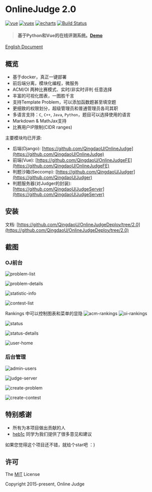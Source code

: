 # OnlineJudge 2.0

[![vue](https://img.shields.io/badge/python-3.6.2-blue.svg?style=flat-square)](https://www.python.org/downloads/release/python-362/)
[![vuex](https://img.shields.io/badge/django-1.11.4-blue.svg?style=flat-square)](https://www.djangoproject.com/)
[![echarts](https://img.shields.io/badge/django_rest_framework-3.4.0-blue.svg?style=flat-square)](http://www.django-rest-framework.org/)
[![Build Status](https://travis-ci.org/QingdaoU/OnlineJudge.svg?branch=2.0)](https://travis-ci.org/QingdaoU/OnlineJudge)

> #### 基于Python和Vue的在线评测系统。[Demo](http://v2.qduoj.com)

[English Document](https://github.com/QingdaoU/OnlineJudge/blob/2.0/README.md)

## 概览

+ 基于docker，真正一键部署
+ 前后端分离，模块化编程，微服务
+ ACM/OI 两种比赛模式、实时/非实时评判 任意选择
+ 丰富的可视化图表，一图胜千言
+ 支持Template Problem，可以添加函数题甚至填空题
+ 更细致的权限划分，超级管理员和普通管理员各司其职
+ 多语言支持：`C`, `C++`, `Java`, `Python`，题目可以选择使用的语言
+ Markdown & MathJax支持
+ 比赛用户IP限制(CIDR ranges)


主要模块均已开源:

+ 后端(Django): [https://github.com/QingdaoU/OnlineJudge](https://github.com/QingdaoU/OnlineJudge)
+ 前端(Vue): [https://github.com/QingdaoU/OnlineJudgeFE](https://github.com/QingdaoU/OnlineJudgeFE)
+ 判题沙箱(Seccomp): [https://github.com/QingdaoU/Judger](https://github.com/QingdaoU/Judger)
+ 判题服务器(对Judger的封装): [https://github.com/QingdaoU/JudgeServer](https://github.com/QingdaoU/JudgeServer)

## 安装

文档:  [https://github.com/QingdaoU/OnlineJudgeDeploy/tree/2.0](https://github.com/QingdaoU/OnlineJudgeDeploy/tree/2.0)

## 截图

### OJ前台

![problem-list](https://user-images.githubusercontent.com/20637881/33372506-402022e4-d539-11e7-8e64-6656f8ceb75a.png)

![problem-details](https://user-images.githubusercontent.com/20637881/33372507-4061a782-d539-11e7-8835-076ddae6b529.png)

![statistic-info](https://user-images.githubusercontent.com/20637881/33372508-40a0c6ce-d539-11e7-8d5e-024541b76750.png)

![contest-list](https://user-images.githubusercontent.com/20637881/33372509-40d880dc-d539-11e7-9eba-1f08dcb6b9a0.png)

Rankings 中可以控制图表和菜单的显隐
![acm-rankings](https://user-images.githubusercontent.com/20637881/33372510-41117f68-d539-11e7-9947-70e60bad3cf2.png)
![oi-rankings](https://user-images.githubusercontent.com/20637881/33372511-41d406fa-d539-11e7-9947-7a2a088785b0.png)

![status](https://user-images.githubusercontent.com/20637881/33372512-420ba240-d539-11e7-8645-594cac4a0b78.png)

![status-details](https://user-images.githubusercontent.com/20637881/33365523-787bd0ea-d523-11e7-953f-dacbf7a506df.png)

![user-home](https://user-images.githubusercontent.com/20637881/33365521-7842d808-d523-11e7-84c1-2e2aa0079f32.png)


### 后台管理
![admin-users](https://user-images.githubusercontent.com/20637881/33372516-42c34fda-d539-11e7-9f4e-5109477f83be.png)

![judge-server](https://user-images.githubusercontent.com/20637881/33372517-42faef9e-d539-11e7-9f17-df9be3583900.png)

![create-problem](https://user-images.githubusercontent.com/20637881/33372513-42472162-d539-11e7-8659-5497bf52dbea.png)

![create-contest](https://user-images.githubusercontent.com/20637881/33372514-428ab922-d539-11e7-8f68-da55dedf3ad3.png)

## 特别感谢

+ 所有为本项目做出贡献的人
+ [heb1c](#) 同学为我们提供了很多意见和建议

如果您觉得这个项目还不错，就给个star吧 ：)

## 许可

The [MIT](http://opensource.org/licenses/MIT) License

Copyright 2015-present, Online Judge